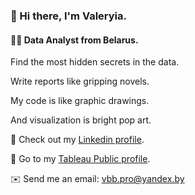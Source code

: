 ### 👋 Hi there, I'm Valeryia.
#### 👩‍💻 Data Analyst from Belarus.

Find the most hidden secrets in the data.

Write reports like gripping novels.

My code is like graphic drawings.

And visualization is bright pop art.

👀 Check out my [Linkedin profile](https://www.linkedin.com/in/valeryiabb/).

👣 Go to my [Tableau Public profile](https://public.tableau.com/app/profile/valeryia1682).

✉️ Send me an email: vbb.pro@yandex.by
